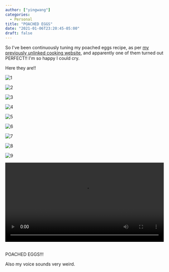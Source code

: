 ```yaml
---
author: ["yingwang"]
categories:
  - Personal
title: "POACHED EGGS"
date: "2021-01-06T23:20:45-05:00"
draft: false
---
```


So I've been continuously tuning my poached eggs recipe, as per [my previously
unlinked cooking website](https://cooking.yingw787.com), and apparently one of
them turned out PERFECT!! I'm so happy I could cry.

Here they are!!

![1](/img/posts/2021/01/06/poached_eggs_1.jpg)

![2](/img/posts/2021/01/06/poached_eggs_2.jpg)

![3](/img/posts/2021/01/06/poached_eggs_3.jpg)

![4](/img/posts/2021/01/06/poached_eggs_4.jpg)

![5](/img/posts/2021/01/06/poached_eggs_5.jpg)

![6](/img/posts/2021/01/06/poached_eggs_6.jpg)

![7](/img/posts/2021/01/06/poached_eggs_7.jpg)

![8](/img/posts/2021/01/06/poached_eggs_8.jpg)

![9](/img/posts/2021/01/06/poached_eggs_9.jpg)

<!-- https://stackoverflow.com/a/26276254 -->
<video style="width: 100%; width: -moz-available; width: -webkit-fill-available; width: fill-available; max-width: 100%;" controls>
    <source src="/video/posts/2021/01/06/poached_eggs.mov" type="video/mp4">
    Your browser does not support HTML5 video.
</video>
<br/>
<br/>

POACHED EGGS!!!

Also my voice sounds very weird.
